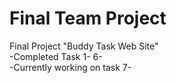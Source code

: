 # Final Team Project
Final Project
"Buddy Task Web Site"
<br>
-Completed Task 1- 6-
<br>
-Currently working on task 7-
